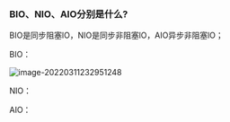### BIO、NIO、AIO分别是什么?

BIO是同步阻塞lO，NIO是同步非阻塞lO，AIO异步非阻塞lO；

BIO：

![image-20220311232951248](https://gitee.com/cao_ziqiang/img/raw/master/20220311232951.png)



NIO：

AIO：


